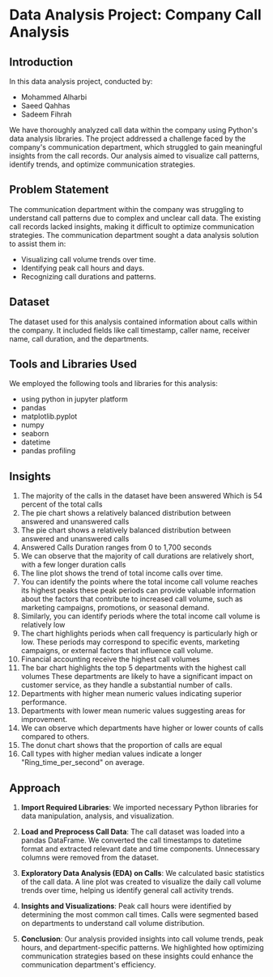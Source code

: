 # Data Analysis Project: Company Call Analysis

## Introduction

In this data analysis project, conducted by:
- Mohammed Alharbi
- Saeed Qahhas
- Sadeem Fihrah

We have thoroughly analyzed call data within the company using Python's data analysis libraries. The project addressed a challenge faced by the company's communication department, which struggled to gain meaningful insights from the call records. Our analysis aimed to visualize call patterns, identify trends, and optimize communication strategies.

## Problem Statement

The communication department within the company was struggling to understand call patterns due to complex and unclear call data. The existing call records lacked insights, making it difficult to optimize communication strategies. The communication department sought a data analysis solution to assist them in:

- Visualizing call volume trends over time.
- Identifying peak call hours and days.
- Recognizing call durations and patterns.

## Dataset

The dataset used for this analysis contained information about calls within the company. It included fields like call timestamp, caller name, receiver name, call duration, and the departments.

## Tools and Libraries Used

We employed the following tools and libraries for this analysis:

- using python in jupyter platform
- pandas
- matplotlib.pyplot
- numpy
- seaborn
- datetime
- pandas profiling

## Insights
1. The majority of the calls in the dataset have been answered Which is 54 percent of the total calls
2. The pie chart shows a relatively balanced distribution between answered and unanswered calls
3. The pie chart shows a relatively balanced distribution between answered and unanswered calls
4. Answered Calls Duration ranges from 0 to 1,700 seconds
5. We can observe that the majority of call durations are relatively short, with a few longer duration calls
6. The line plot shows the trend of total income calls over time.
7. You can identify the points where the total income call volume reaches its highest peaks these peak periods can  provide valuable information about the factors that contribute to increased call volume, such as marketing campaigns, promotions, or seasonal demand.
8. Similarly, you can identify periods where the total income call volume is relatively low
9. The chart highlights periods when call frequency is particularly high or low. These periods may correspond to specific events, marketing campaigns, or external factors that influence call volume.
10. Financial accounting receive the highest call volumes 
11. The bar chart highlights the top 5 departments with the highest call volumes These departments are likely to have a significant impact on customer service, as they handle a substantial number of calls.
12. Departments with higher mean numeric values indicating superior performance.
13. Departments with lower mean numeric values suggesting areas for improvement.
14. We can observe which departments have higher or lower counts of calls compared to others.
15. The donut chart shows that the proportion of calls are equal
16. Call types with higher median values indicate a longer "Ring_time_per_second" on average.

## Approach

1. **Import Required Libraries**: We imported necessary Python libraries for data manipulation, analysis, and visualization.

2. **Load and Preprocess Call Data**: The call dataset was loaded into a pandas DataFrame. We converted the call timestamps to datetime format and extracted relevant date and time components. Unnecessary columns were removed from the dataset.

3. **Exploratory Data Analysis (EDA) on Calls**: We calculated basic statistics of the call data. A line plot was created to visualize the daily call volume trends over time, helping us identify general call activity trends.

4. **Insights and Visualizations**: Peak call hours were identified by determining the most common call times. Calls were segmented based on departments to understand call volume distribution.

5. **Conclusion**: Our analysis provided insights into call volume trends, peak hours, and department-specific patterns. We highlighted how optimizing communication strategies based on these insights could enhance the communication department's efficiency.